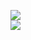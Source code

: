 [![](https://img.shields.io/badge/Made%20With-Github%20Spray-lightgrey.svg?style=for-the-badge&logo=github)](https://github.com/Annihil/github-spray#10902)  
[![](https://i.imgur.com/2DrTn0Z.gif)](https://github.com/Annihil/github-spray)